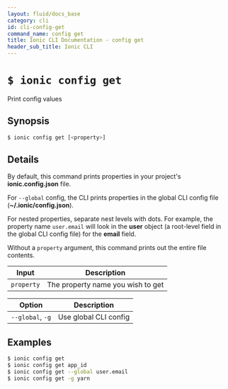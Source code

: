 ```yaml
---
layout: fluid/docs_base
category: cli
id: cli-config-get
command_name: config get
title: Ionic CLI Documentation - config get
header_sub_title: Ionic CLI
---
```


# `$ ionic config get`

Print config values
## Synopsis

```bash
$ ionic config get [<property>]
```
  
## Details

By default, this command prints properties in your project's **ionic.config.json** file.

For `--global` config, the CLI prints properties in the global CLI config file (**~/.ionic/config.json**).

For nested properties, separate nest levels with dots. For example, the property name `user.email` will look in the **user** object (a root-level field in the global CLI config file) for the **email** field.

Without a `property` argument, this command prints out the entire file contents.


Input | Description
----- | ----------
`property` | The property name you wish to get


Option | Description
------ | ----------
`--global`, `-g` | Use global CLI config

## Examples

```bash
$ ionic config get 
$ ionic config get app_id
$ ionic config get --global user.email
$ ionic config get -g yarn
```
